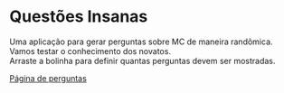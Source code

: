 # Questões Insanas

Uma aplicação para gerar perguntas sobre MC de maneira randômica.  
Vamos testar o conhecimento dos novatos.  
Arraste a bolinha para definir quantas perguntas devem ser mostradas.

<a href="https://mrvandaime.github.io/questoes-insanas/" target="_blank" title="I.S.S.I">Página de perguntas</a>